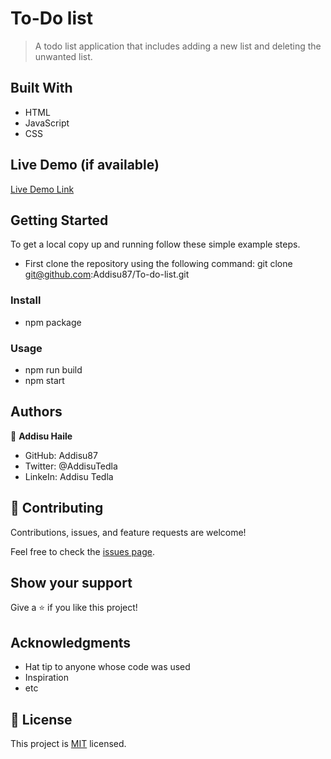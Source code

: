 # To-Do list

> A todo list application that includes adding a new list and deleting the unwanted list.

## Built With

- HTML
- JavaScript
- CSS

## Live Demo (if available)

[Live Demo Link](https://addisu87.github.io/To-do-list/)

## Getting Started

To get a local copy up and running follow these simple example steps.

- First clone the repository using the following command: git clone git@github.com:Addisu87/To-do-list.git

### Install

- npm package

### Usage

- npm run build
- npm start

## Authors

👤 **Addisu Haile**

- GitHub: Addisu87
- Twitter: @AddisuTedla
- LinkeIn: Addisu Tedla

## 🤝 Contributing

Contributions, issues, and feature requests are welcome!

Feel free to check the [issues page](https://github.com/Addisu87/To-do-list/issues).

## Show your support

Give a ⭐️ if you like this project!

## Acknowledgments

- Hat tip to anyone whose code was used
- Inspiration
- etc

## 📝 License

This project is [MIT](./MIT.md) licensed.
